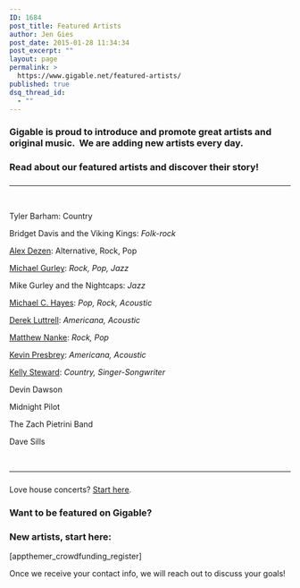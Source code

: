 ```yaml
---
ID: 1684
post_title: Featured Artists
author: Jen Gies
post_date: 2015-01-28 11:34:34
post_excerpt: ""
layout: page
permalink: >
  https://www.gigable.net/featured-artists/
published: true
dsq_thread_id:
  - ""
---
```

<div class="_all_wplink_wgWludgu_cc" style="position: absolute; opacity: 0.001; z-index: 10; filter: alpha(opacity=0);"> </div>
<h3>Gigable is proud to introduce and promote great artists and original music.  We are adding new artists every day.</h3>
<h3>Read about our featured artists and discover their story!</h3>
<h3></h3>

<hr />

&nbsp;

Tyler Barham: Country

Bridget Davis and the Viking Kings: <em>Folk-rock</em>

<a href="https://www.gigable.net/alex-dezen/">Alex Dezen</a>: Alternative, Rock, Pop

<a title="Michael Gurley" href="http://www.gigable.net/author/mgurley">Michael Gurley</a>: <em>Rock, Pop, Jazz</em>

Mike Gurley and the Nightcaps: <em>Jazz</em>

<a title="Michael C. Hayes" href="http://www.gigable.net/author/MCHMUSIC">Michael C. Hayes</a>: <em>Pop, Rock, Acoustic</em>

<a title="Derek Luttell" href="http://www.gigable.net/author/dluttrell">Derek Luttrell</a>: <em>Americana, Acoustic</em>

<a title="Matthew Nanke" href="http://www.gigable.net/author/mnanke">Matthew Nanke</a>: <em>Rock, Pop</em>

<a title="Kevin Presbrey" href="http://www.gigable.net/kevin-presbrey/">Kevin Presbrey</a>: <em>Americana, Acoustic</em>

<a title="Kelly Steward" href="http://gigable.net/author/ksteward">Kelly Steward</a>: <em>Country, Singer-Songwriter</em>

Devin Dawson

Midnight Pilot

The Zach Pietrini Band

Dave Sills

&nbsp;

<hr />

<h3></h3>
Love house concerts? <a href="https://www.gigable.net/house-concerts/">Start here</a>.
<h3></h3>
<h3>Want to be featured on Gigable?</h3>
<h3><strong>New artists, start here:</strong></h3>
[appthemer_crowdfunding_register]

Once we receive your contact info, we will reach out to discuss your goals!
